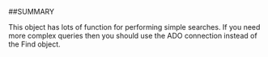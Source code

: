 

##SUMMARY

This object has lots of function for performing simple searches. If you need more complex queries then you should use the ADO connection instead of the Find object.



